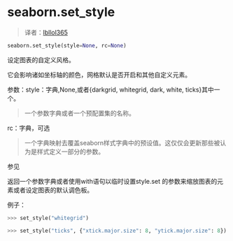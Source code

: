 # seaborn.set_style

> 译者：[lbllol365](https://github.com/lbllol365)

```python
seaborn.set_style(style=None, rc=None)
```

设定图表的自定义风格。

它会影响诸如坐标轴的颜色，网格默认是否开启和其他自定义元素。

参数：style：字典,None,或者{darkgrid, whitegrid, dark, white, ticks}其中一个。

> 一个参数字典或者一个预配置集的名称。

rc：字典，可选

> 一个字典映射去覆盖seaborn样式字典中的预设值。这仅仅会更新那些被认为是样式定义一部分的参数。

参见

返回一个参数字典或者使用with语句以临时设置style.set 的参数来缩放图表的元素或者设定图表的默认调色板。

例子：

```python
>>> set_style("whitegrid")
```

```python
>>> set_style("ticks", {"xtick.major.size": 8, "ytick.major.size": 8})
```

